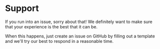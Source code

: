# Support

If you run into an issue, sorry about that! We definitely want to make sure that
your experience is the best that it can be.

When this happens, just create an issue on GitHub by filling out a template
and we'll try our best to respond in a reasonable time.
